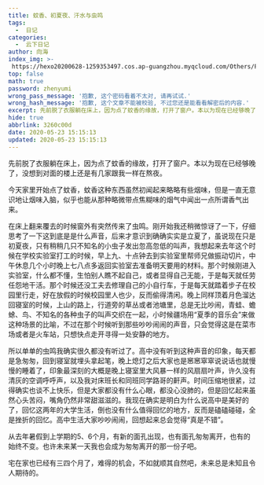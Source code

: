 ```yaml
---
title: 蚊香、初夏夜、汗水与虫鸣
tags:
  -  日记
categories:
  -  云下日记
author: 向海
index_img: >-
 https://hexo20200628-1259353497.cos.ap-guangzhou.myqcloud.com/Others/Fluid/about.png
top: false
math: true
password: zhenyumi
wrong_pass_message: '抱歉, 这个密码看着不太对, 请再试试.'
wrong_hash_message: '抱歉, 这个文章不能被校验, 不过您还是能看看解密后的内容.'
excerpt: 先前脱了衣服躺在床上，因为点了蚊香的缘故，打开了窗户。本以为现在已经够晚了，没想到对面的楼上还是有几家跟我一样在熬夜。
hide: true
abbrlink: 3260c00d
date: 2020-05-23 15:15:13
updated: 2020-05-23 15:15:13
---
```


先前脱了衣服躺在床上，因为点了蚊香的缘故，打开了窗户。本以为现在已经够晚了，没想到对面的楼上还是有几家跟我一样在熬夜。

今天家里开始点了蚊香，蚊香这种东西虽然初闻起来略略有些烟味，但是一直无意识地让烟味入脑，似乎也能从那种略微带点焦糊味的烟气中闻出一点所谓香气出来。

在床上翻来覆去的时候窗外有突然传来了虫鸣。刚开始我还稍微惊讶了一下，仔细思考了一下这到底是是什么声音，后来才意识到确确实实是立夏了，虽说现在只是初夏夜，只有稍稍几只不知名的小虫子发出忽高忽低的叫声，我想起来去年这个时候在学校实验室打工的时候，早上九、十点钟去到实验室里帮师兄做振动切片，中午休息几个小时晚上七八点多返回实验室去准备明天要用的材料。那个时候刚进入实验室，什么都不懂，生怕别人瞧不起自己，或者显得自己无能，于是每天就任劳任怨地干活。那个时候还没工夫去修理自己的小自行车，于是每天就踏着步子在校园里行走，好在放假的时候校园里人也少，反而偷得清闲。晚上同样顶着月色溜达回寝室的时候，上山的路上，行道旁的草丛或者池塘里，总是无比吵闹，青蛙、蟾蜍、鸟、不知名的各种虫子的叫声交织在一起，小时候疆场用“夏季的音乐会”来做这种场景的比喻，不过在那个时候听到那些吵吵闹闹的声音，只会觉得这是在菜市场或者是火车站，只想快点走开寻得一处安静的地方。

所以单单的虫鸣我确实很久都没有听过了。高中没有听到这种声音的印象，每天都是急匆匆，回到寝室就埋头拿起笔，晚上熄灯之后大家也是窸窸窣窣说说话也就慢慢的睡着了，印象最深刻的大概是晚上寝室里大风暴一样的风扇扇叶声，许久没有清灰的空调呼呼声，以及我对床班长和同班同学路哥的鼾声。时间压缩地很紧，过得确实也谈不上快乐，但是大家都没有什么心眼，都没心没肺的，但是回忆起来虽然心头苦闷，嘴角仍然非常甜滋滋的。我现在确实是明白为什么说高中是美好的了，回忆这两年的大学生活，倒也没有什么值得回忆的地方，反而是磕磕碰碰，全是挫折的回忆。高中生活大家吵吵闹闹，回想起来总会觉得“真是不错”。

从去年暑假到上学期的5、6个月，有新的面孔出现，也有面孔匆匆离开，也有的始终不变。也许未来某一天我也会成为匆匆离开的那一份子吧。

宅在家也已经有三四个月了，难得的机会，不如就顺其自然吧，未来总是未知且令人期待的。